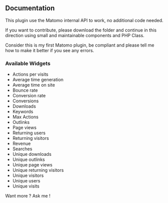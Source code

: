 ## Documentation

This plugin use the Matomo internal API to work, no additional code needed.

If you want to contribute, please download the folder and continue in this direction using small and maintainable components and PHP Class. 

Consider this is my first Matomo plugin, be compliant and please tell me how to make it better if you see any errors.

### Available Widgets
- Actions per visits
- Average time generation
- Average time on site
- Bounce rate
- Conversion rate
- Conversions
- Downloads
- Keywords
- Max Actions
- Outlinks
- Page views
- Returning users
- Returning visitors
- Revenue
- Searches
- Unique downloads
- Unique outlinks
- Unique page views
- Unique returning visitors
- Unique visitors
- Unique users
- Unique visits

Want more ? Ask me !